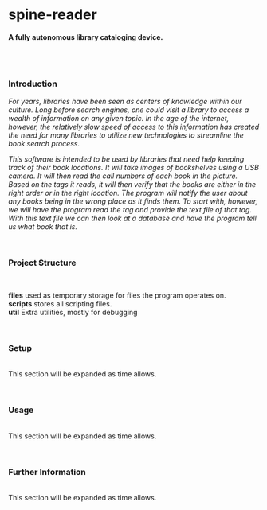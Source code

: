 # spine-reader
<h4>A fully autonomous library cataloging device.</h4><br><br>
<h3>Introduction</h3>
<i>
For years, libraries have been seen as centers of knowledge within our culture. Long before search engines, one could visit a library to access a wealth of information on any given topic.  In the age of the internet, however, the relatively slow speed of access to this information has created the need for many libraries to utilize new technologies to streamline the book search process.
<br>

This software is intended to be used by libraries that need help keeping track of their book locations.  It will take images of bookshelves using a USB camera. It will then read the call numbers of each book in the picture. Based on the tags it reads, it will then verify that the books are either in the right order or in the right location. The program will notify the user about any books being in the wrong place as it finds them. To start with, however, we will have the program read the tag and provide the text file of that tag. With this text file we can then look at a database and have the program tell us what book that is.
</i>

<br><h3>Project Structure</h3><br>

<b>files</b>    used as temporary storage for files the program operates on.<br>
<b>scripts</b>    stores all scripting files.<br>
<b>util</b>    Extra utilities, mostly for debugging<br>

<br><h3>Setup</h3><br>
</i>This section will be expanded as time allows.</i>

<br><h3>Usage</h3><br>
</i>This section will be expanded as time allows.</i>

<br><h3>Further Information</h3><br>
</i>This section will be expanded as time allows.</i>
